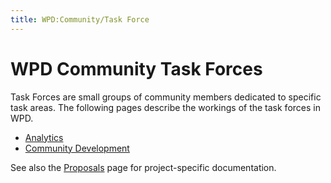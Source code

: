 ```yaml
---
title: WPD:Community/Task Force
---
```

<h1><span class="mw-headline" id="WPD_Community_Task_Forces">WPD Community Task Forces</span></h1>
<p>Task Forces are small groups of community members dedicated to specific task areas. The following pages describe the workings of the task forces in WPD.
</p>
<div class="subpagelist">
<ul><li> <a href="/wiki/WPD:Community/Task_Force/Analytics" title="WPD:Community/Task Force/Analytics">Analytics</a></li>
<li> <a href="/wiki/WPD:Community/Task_Force/Community_Development" title="WPD:Community/Task Force/Community Development">Community Development</a></div></li></ul>
<p>See also the <a href="/wiki/WPD:Proposals" title="WPD:Proposals" class="mw-redirect">Proposals</a> page for project-specific documentation.
</p>
<!-- Saved in parser cache with key wpwiki:pcache:idhash:7866-0!*!0!*!*!*!*!esi=1 and timestamp 20150803225754 and revision id 101751
 -->
